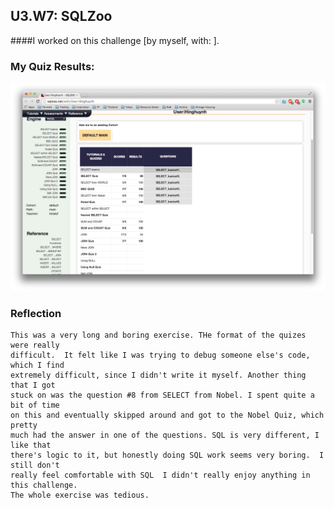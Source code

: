 ## U3.W7: SQLZoo

####I worked on this challenge [by myself, with: ].



### My Quiz Results:
<!-- Include the link to your image (saved in the imgs folder) to display it inline. -->
![alt tag](https://github.com/hinghuynh/phase_0_unit_3/blob/master/week_7/imgs/sqlzoo_quiz.jpg?raw=true)




### Reflection
```
This was a very long and boring exercise. THe format of the quizes were really 
difficult.  It felt like I was trying to debug someone else's code, which I find
extremely difficult, since I didn't write it myself. Another thing that I got 
stuck on was the question #8 from SELECT from Nobel. I spent quite a bit of time 
on this and eventually skipped around and got to the Nobel Quiz, which pretty 
much had the answer in one of the questions. SQL is very different, I like that
there's logic to it, but honestly doing SQL work seems very boring.  I still don't
really feel comfortable with SQL  I didn't really enjoy anything in this challenge.
The whole exercise was tedious.
```
